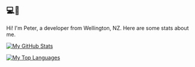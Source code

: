 ## 💻🌱

Hi! I'm Peter, a developer from Wellington, NZ. Here are some stats about me.

[![My GitHub Stats](https://github-readme-stats.vercel.app/api?username=pjpscriv&count_private=true&show_icons=true&theme=vue)](https://github.com/anuraghazra/github-readme-stats)

[![My Top Languages](https://github-readme-stats.vercel.app/api/top-langs/?username=pjpscriv&theme=vue&layout=compact)](https://github.com/anuraghazra/github-readme-stats)

<!--

Here are some ideas to get you started:

- 🔭 I’m currently working on ...
- 🌱 I’m currently learning ...
- 👯 I’m looking to collaborate on ...
- 🤔 I’m looking for help with ...
- 💬 Ask me about ...
- 📫 How to reach me: ...
- 😄 Pronouns: ...
- ⚡ Fun fact: ...
-->
